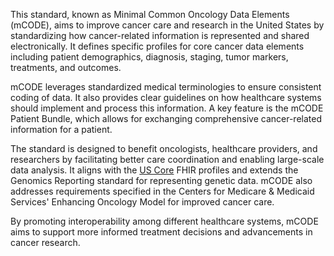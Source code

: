 This standard, known as Minimal Common Oncology Data Elements (mCODE), aims to improve cancer care and research in the United States by standardizing how cancer-related information is represented and shared electronically. It defines specific profiles for core cancer data elements including patient demographics, diagnosis, staging, tumor markers, treatments, and outcomes.

mCODE leverages standardized medical terminologies to ensure consistent coding of data. It also provides clear guidelines on how healthcare systems should implement and process this information. A key feature is the mCODE Patient Bundle, which allows for exchanging comprehensive cancer-related information for a patient.

The standard is designed to benefit oncologists, healthcare providers, and researchers by facilitating better care coordination and enabling large-scale data analysis. It aligns with the [US Core](https://build.fhir.org/ig/HL7/hl7.fhir.us.core) FHIR profiles and extends the Genomics Reporting standard for representing genetic data. mCODE also addresses requirements specified in the Centers for Medicare & Medicaid Services' Enhancing Oncology Model for improved cancer care.

By promoting interoperability among different healthcare systems, mCODE aims to support more informed treatment decisions and advancements in cancer research.